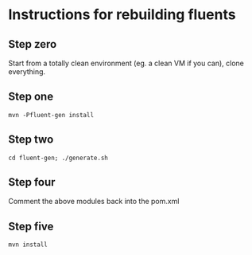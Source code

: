 # Instructions for rebuilding fluents

## Step zero
Start from a totally clean environment (eg. a clean VM if you can), clone everything.

## Step one
`mvn -Pfluent-gen install`

## Step two
```
cd fluent-gen; ./generate.sh
```

## Step four
Comment the above modules back into the pom.xml

## Step five
`mvn install`